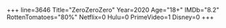 +++
line=3646
Title="ZeroZeroZero"
Year=2020
Age="18+"
IMDb="8.2"
RottenTomatoes="80%"
Netflix=0
Hulu=0
PrimeVideo=1
Disney=0
+++

